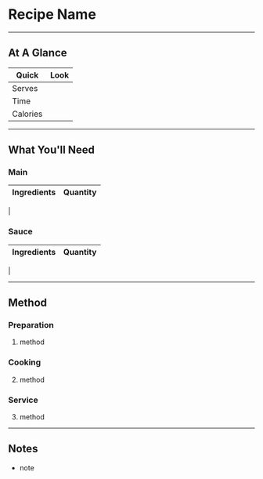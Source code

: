 # Recipe Name

---

## At A Glance

Quick | Look
-- | --
Serves |
Time |
Calories |

---

## What You'll Need

### **Main**

Ingredients | Quantity
-- | --
|

### **Sauce**

Ingredients | Quantity
-- | --
|

---

## Method

### **Preparation**

1. method

### **Cooking**

2. method

### **Service**

3. method

---

## Notes

- note